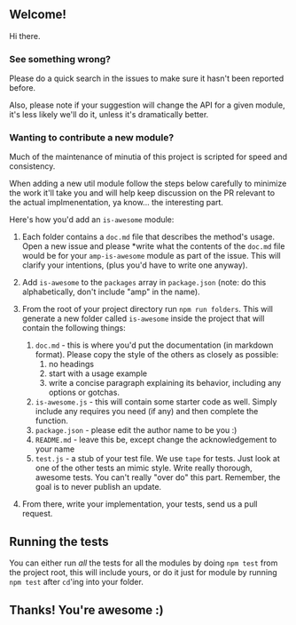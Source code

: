 ## Welcome!

Hi there. 

### See something wrong? 

Please do a quick search in the issues to make sure it hasn't been reported before.

Also, please note if your suggestion will change the API for a given module, it's less likely we'll do it, unless it's dramatically better.

### Wanting to contribute a new module?

Much of the maintenance of minutia of this project is scripted for speed and consistency. 

When adding a new util module follow the steps below carefully to minimize the work it'll take you and will help keep discussion on the PR relevant to the actual implmenentation, ya know... the interesting part.

Here's how you'd add an `is-awesome` module:

1. Each folder contains a `doc.md` file that describes the method's usage. Open a new issue and please *write what the contents of the `doc.md` file would be for your `amp-is-awesome` module as part of the issue. This will clarify your intentions, (plus you'd have to write one anyway).

2. Add `is-awesome` to the `packages` array in `package.json` (note: do this alphabetically, don't include "amp" in the name).

3. From the root of your project directory run `npm run folders`. This will generate a new folder called `is-awesome` inside the project that will contain the following things:
    1. `doc.md` - this is where you'd put the documentation (in markdown format). Please copy the style of the others as closely as possible:
        1. no headings
        2. start with a usage example
        3. write a concise paragraph explaining its behavior, including any options or gotchas.
    2. `is-awesome.js` - this will contain some starter code as well. Simply include any requires you need (if any) and then complete the function.
    3. `package.json` - please edit the author name to be you :)
    4. `README.md` - leave this be, except change the acknowledgement to your name
    5. `test.js` - a stub of your test file. We use `tape` for tests. Just look at one of the other tests an mimic style. Write really thorough, awesome tests. You can't really "over do" this part. Remember, the goal is to never publish an update.

4. From there, write your implementation, your tests, send us a pull request. 


## Running the tests 

You can either run *all* the tests for all the modules by doing `npm test` from the project root, this will include yours, or do it just for module by running `npm test` after `cd`'ing into your folder.

## Thanks! You're awesome :)
